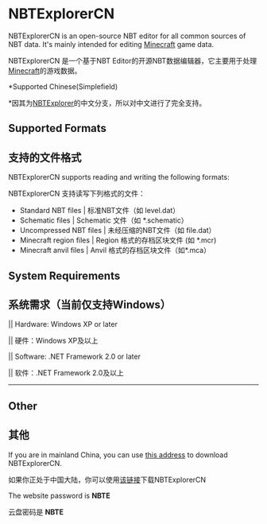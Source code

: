 # NBTExplorerCN

NBTExplorerCN is an open-source NBT editor for all common sources of NBT data.  It's mainly intended for editing [Minecraft](http://www.minecraft.net) game data.
 
NBTExplorerCN 是一个基于NBT Editor的开源NBT数据编辑器，它主要用于处理[Minecraft](http://www.minecraft.net)的游戏数据。

*Supported Chinese(Simplefield)

*因其为[NBTExplorer](https://github.com/jaquadro/NBTExplorer)的中文分支，所以对中文进行了完全支持。

## Supported Formats

## 支持的文件格式

NBTExplorerCN supports reading and writing the following formats:

NBTExplorerCN 支持读写下列格式的文件：

* Standard NBT files | 标准NBT文件（如 level.dat）
* Schematic files | Schematic 文件（如 *.schematic）
* Uncompressed NBT files | 未经压缩的NBT文件（如 file.dat）
* Minecraft region files | Region 格式的存档区块文件 (如 *.mcr)
* Minecraft anvil files  | Anvil 格式的存档区块文件（如*.mca）

## System Requirements  

## 系统需求（当前仅支持Windows）

|| Hardware: Windows XP or later

|| 硬件：Windows XP及以上

|| Software: .NET Framework 2.0 or later

|| 软件：.NET Framework 2.0及以上

---

## Other

## 其他

If you are in mainland China, you can use [this address](wwrk.lanzoub.com/b01392210f) to download NBTExplorerCN.

如果你正处于中国大陆，你可以使用[该链接](wwrk.lanzoub.com/b01392210f)下载NBTExplorerCN

The website password is **NBTE**

云盘密码是 **NBTE**
